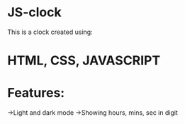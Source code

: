# JS-clock

This is a clock created using:
# HTML, CSS, JAVASCRIPT 


# Features:
→Light and dark mode
→Showing hours, mins, sec in digit
